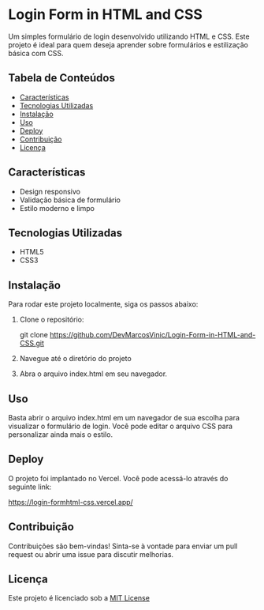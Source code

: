 # Login Form in HTML and CSS

Um simples formulário de login desenvolvido utilizando HTML e CSS. Este projeto é ideal para quem deseja aprender sobre formulários e estilização básica com CSS.

## Tabela de Conteúdos

- [Características](#características)
- [Tecnologias Utilizadas](#tecnologias-utilizadas)
- [Instalação](#instalação)
- [Uso](#uso)
- [Deploy](#deploy)
- [Contribuição](#contribuição)
- [Licença](#licença)

## Características

- Design responsivo
- Validação básica de formulário
- Estilo moderno e limpo

## Tecnologias Utilizadas

- HTML5
- CSS3

## Instalação

Para rodar este projeto localmente, siga os passos abaixo:

1. Clone o repositório:
   
   git clone https://github.com/DevMarcosVinic/Login-Form-in-HTML-and-CSS.git

2. Navegue até o diretório do projeto

3. Abra o arquivo index.html em seu navegador.

## Uso

Basta abrir o arquivo index.html em um navegador de sua escolha para visualizar o formulário de login. Você pode editar o arquivo CSS para personalizar ainda mais o estilo.

## Deploy

O projeto foi implantado no Vercel. Você pode acessá-lo através do seguinte link:

https://login-formhtml-css.vercel.app/

## Contribuição

Contribuições são bem-vindas! Sinta-se à vontade para enviar um pull request ou abrir uma issue para discutir melhorias.
## Licença

Este projeto é licenciado sob a [MIT License](https://choosealicense.com/licenses/mit/)
